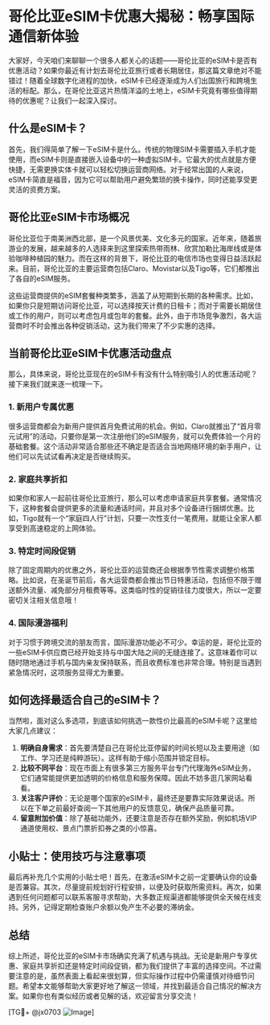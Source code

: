 # 哥伦比亚eSIM卡优惠大揭秘：畅享国际通信新体验

大家好，今天咱们来聊聊一个很多人都关心的话题——哥伦比亚的eSIM卡是否有优惠活动？如果你最近有计划去哥伦比亚旅行或者长期居住，那这篇文章绝对不能错过！随着全球数字化进程的加快，eSIM卡已经逐渐成为人们出国旅行和跨境生活的标配。那么，在哥伦比亚这片热情洋溢的土地上，eSIM卡究竟有哪些值得期待的优惠呢？让我们一起深入探讨。

## 什么是eSIM卡？

首先，我们得简单了解一下eSIM卡是什么。传统的物理SIM卡需要插入手机才能使用，而eSIM卡则是直接嵌入设备中的一种虚拟SIM卡。它最大的优点就是方便快捷，无需更换实体卡就可以轻松切换运营商网络。对于经常出国的人来说，eSIM卡简直是福音，因为它可以帮助用户避免繁琐的换卡操作，同时还能享受更灵活的资费方案。

## 哥伦比亚eSIM卡市场概况

哥伦比亚位于南美洲西北部，是一个风景优美、文化多元的国家。近年来，随着旅游业的发展，越来越多的人选择来到这里探索热带雨林、欣赏加勒比海岸线或是体验咖啡种植园的魅力。而在这样的背景下，哥伦比亚的电信市场也变得日益活跃起来。目前，哥伦比亚的主要运营商包括Claro、Movistar以及Tigo等，它们都推出了各自的eSIM服务。

这些运营商提供的eSIM套餐种类繁多，涵盖了从短期到长期的各种需求。比如，如果你只是短期访问哥伦比亚，可以选择按天计费的日租卡；而对于需要长期居住或工作的用户，则可以考虑包月或包年的套餐。此外，由于市场竞争激烈，各大运营商时不时会推出各种促销活动，这为我们带来了不少实惠的选择。

## 当前哥伦比亚eSIM卡优惠活动盘点

那么，具体来说，哥伦比亚现在的eSIM卡有没有什么特别吸引人的优惠活动呢？接下来我们就来逐一梳理一下。

### 1. 新用户专属优惠

很多运营商都会为新用户提供首月免费试用的机会。例如，Claro就推出了“首月零元试用”的活动，只要你是第一次注册他们的eSIM服务，就可以免费体验一个月的基础套餐。这个活动非常适合那些还不确定是否适合当地网络环境的新手用户，让他们可以先试试看再决定是否继续购买。

### 2. 家庭共享折扣

如果你和家人一起前往哥伦比亚旅行，那么可以考虑申请家庭共享套餐。通常情况下，这种套餐会提供更多的流量和通话时间，并且对多个设备进行捆绑优惠。比如，Tigo就有一个“家庭四人行”计划，只要一次性支付一笔费用，就能让全家人都享受到高速稳定的上网体验。

### 3. 特定时间段促销

除了固定周期内的优惠之外，哥伦比亚的运营商还会根据季节性需求调整价格策略。比如说，在圣诞节前后，各大运营商都会推出节日特惠活动，包括但不限于赠送额外流量、减免部分月租费等等。这类临时性的促销往往力度很大，所以一定要密切关注相关信息哦！

### 4. 国际漫游福利

对于习惯于跨境交流的朋友而言，国际漫游功能必不可少。幸运的是，哥伦比亚的一些eSIM卡供应商已经开始支持与中国大陆之间的无缝连接了。这意味着你可以随时随地通过手机与国内亲友保持联系，而且收费标准也非常合理。特别是当遇到紧急情况时，这项服务显得尤为重要。

## 如何选择最适合自己的eSIM卡？

当然啦，面对这么多选项，到底该如何挑选一款性价比最高的eSIM卡呢？这里给大家几点建议：

1. **明确自身需求**：首先要清楚自己在哥伦比亚停留的时间长短以及主要用途（如工作、学习还是纯粹游玩）。这样有助于缩小范围并锁定目标。
2. **比较不同平台**：现在市面上有很多第三方服务平台专门代理海外eSIM业务，它们通常能提供更加透明的价格信息和服务保障。因此不妨多逛几家网站看看。
3. **关注客户评价**：无论是哪个国家的eSIM卡，最终还是要靠实际效果说话。所以在下单之前最好查阅一下其他用户的反馈意见，确保产品质量可靠。
4. **留意附加价值**：除了基础功能外，还要注意是否存在额外奖励，例如机场VIP通道使用权、景点门票折扣券之类的小惊喜。

## 小贴士：使用技巧与注意事项

最后再补充几个实用的小贴士吧！首先，在激活eSIM卡之前一定要确认你的设备是否兼容。其次，尽量提前规划好行程安排，以便及时获取所需资料。再次，如果遇到任何问题都可以联系客服寻求帮助，大多数正规渠道都能够提供全天候在线支持。另外，记得定期检查账户余额以免产生不必要的滞纳金。

## 总结

综上所述，哥伦比亚的eSIM卡市场确实充满了机遇与挑战。无论是新用户专享优惠、家庭共享折扣还是特定时间段促销，都为我们提供了丰富的选择空间。不过需要注意的是，虽然表面上看起来很划算，但实际操作过程中仍需谨慎对待细节问题。希望本文能够帮助大家更好地了解这一领域，并找到最适合自己情况的解决方案。如果你也有类似经历或者见解的话，欢迎留言分享交流！

[TG💪+ @jx0703 ![Image](https://github.com/user-attachments/assets/dbca1d08-cadb-493c-b0ec-ad6f7a83f270)]